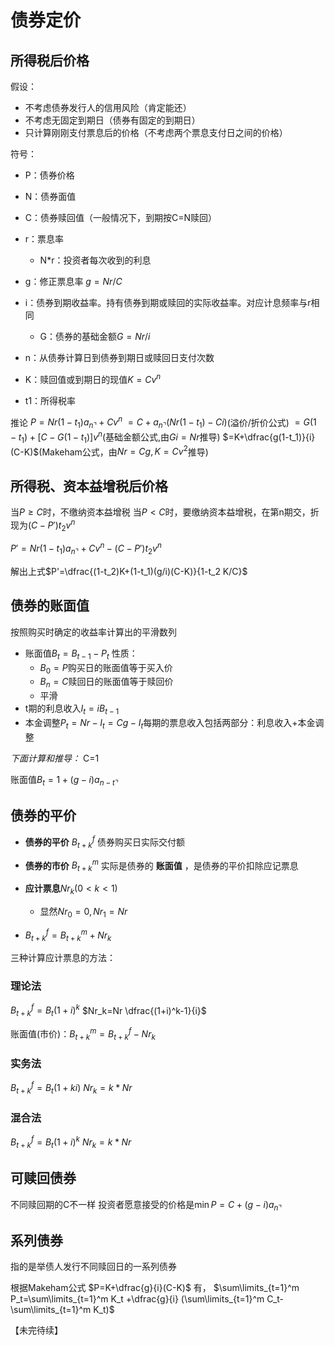 # 债券定价
## 所得税后价格
假设：
- 不考虑债券发行人的信用风险（肯定能还）
- 不考虑无固定到期日（债券有固定的到期日）
- 只计算刚刚支付票息后的价格（不考虑两个票息支付日之间的价格）

符号：
- P：债券价格
- N：债券面值
- C：债券赎回值（一般情况下，到期按C=N赎回）
- r：票息率
    - N*r：投资者每次收到的利息
- g：修正票息率 $g=Nr/C$
- i：债券到期收益率。持有债券到期或赎回的实际收益率。对应计息频率与r相同
    - G：债券的基础金额$G=Nr/i$
- n：从债券计算日到债券到期日或赎回日支付次数
- K：赎回值或到期日的现值$K=Cv^n$

- t1：所得税率

推论
$P=Nr(1-t_1)a_{n\urcorner}+Cv^n$
$=C+a_{n\urcorner}(Nr(1-t_1)-Ci)$(溢价/折价公式)
$=G(1-t_1)+[C-G(1-t_1)]v^n$(基础金额公式,由$Gi=Nr$推导)
$=K+\dfrac{g(1-t_1)}{i}(C-K)$(Makeham公式，由$Nr=Cg,K=Cv^2$推导)

## 所得税、资本益增税后价格
当$P\geq C$时，不缴纳资本益增税
当$P < C$时，要缴纳资本益增税，在第n期交，折现为$(C-P')t_2 v^n$

$P'=Nr(1-t_1)a_{n\urcorner}+Cv^n-(C-P')t_2 v^n$

解出上式$P'=\dfrac{(1-t_2)K+(1-t_1)(g/i)(C-K)}{1-t_2 K/C}$

## 债券的账面值

按照购买时确定的收益率计算出的平滑数列

- 账面值$B_t=B_{t-1}-P_t$
性质：
    - $B_0=P$购买日的账面值等于买入价
    - $B_n=C$赎回日的账面值等于赎回价
    - 平滑
- t期的利息收入$I_t=iB_{t-1}$
- 本金调整$P_t=Nr-I_t=Cg-I_t$每期的票息收入包括两部分：利息收入+本金调整

*下面计算和推导：*
C=1

账面值$B_t=1+(g-i)a_{n-t \urcorner }$


## 债券的平价
- **债券的平价** $B^f_{t+k}$ 债券购买日实际交付额
- **债券的市价** $B^m_{t+k}$ 实际是债券的 **账面值** ，是债券的平价扣除应记票息

- **应计票息**$Nr_k(0<k<1)$
    - 显然$Nr_0=0,Nr_1=Nr$
- $B^f_{t+k}=B^m_{t+k}+Nr_k$

三种计算应计票息的方法：

### 理论法

$B^f_{t+k}=B_t (1+i)^k$
$Nr_k=Nr \dfrac{(1+i)^k-1}{i}$

账面值(市价)：$B^m_{t+k}=B^f_{t+k}-Nr_k$


### 实务法
$B^f_{t+k}=B_t(1+ki)$
$Nr_k=k*Nr$

### 混合法

$B^f_{t+k}=B_t(1+i)^k$
$Nr_k=k*Nr$

## 可赎回债券
不同赎回期的C不一样
投资者愿意接受的价格是$\min P=C+(g-i)a_{n\urcorner}$

## 系列债券
指的是举债人发行不同赎回日的一系列债券

根据Makeham公式
$P=K+\dfrac{g}{i}(C-K)$
有，
$\sum\limits_{t=1}^m P_t=\sum\limits_{t=1}^m K_t +\dfrac{g}{i} (\sum\limits_{t=1}^m C_t-\sum\limits_{t=1}^m K_t)$

















































【未完待续】
